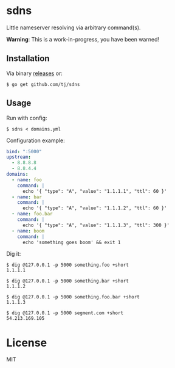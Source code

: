 
# sdns

 Little nameserver resolving via arbitrary command(s).

 __Warning__: This is a work-in-progress, you have been warned!

## Installation

 Via binary [releases](https://github.com/tj/sdns/releases) or:

```
$ go get github.com/tj/sdns
```

## Usage

 Run with config:

```
$ sdns < domains.yml
```

 Configuration example:

```yml
bind: ":5000"
upstream:
  - 8.8.8.8
  - 8.8.4.4
domains:
  - name: foo
    command: |
      echo '{ "type": "A", "value": "1.1.1.1", "ttl": 60 }'
  - name: bar
    command: |
      echo '{ "type": "A", "value": "1.1.1.2", "ttl": 60 }'
  - name: foo.bar
    command: |
      echo '{ "type": "A", "value": "1.1.1.3", "ttl": 300 }'
  - name: boom
    command: |
      echo 'something goes boom' && exit 1
```

 Dig it:

```
$ dig @127.0.0.1 -p 5000 something.foo +short
1.1.1.1

$ dig @127.0.0.1 -p 5000 something.bar +short
1.1.1.2

$ dig @127.0.0.1 -p 5000 something.foo.bar +short
1.1.1.3

$ dig @127.0.0.1 -p 5000 segment.com +short
54.213.169.105
```

# License

 MIT